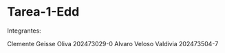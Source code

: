 # Tarea-1-Edd

Integrantes:

  Clemente Geisse Oliva 202473029-0
  Alvaro Veloso Valdivia 202473504-7
  
